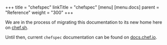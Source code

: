 +++
title = "chefspec"
linkTitle = "chefspec"
[menu]
  [menu.docs]
    parent = "Reference"
    weight = "300"
+++

We are in the process of migrating this documentation to its new home here on [chef.sh](/).

Until then, current `chefspec` documentation can be found on [docs.chef.io](https://docs.chef.io/chefspec.html).
